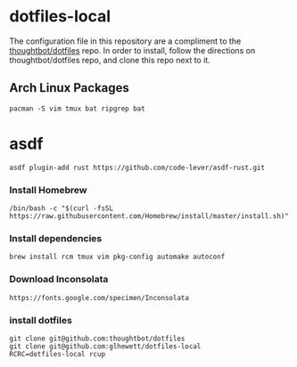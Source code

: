 # dotfiles-local

The configuration file in this repository are a compliment to the
[thoughtbot/dotfiles](/thoughtbot/dotfiles) repo.  In order to install, follow
the directions on thoughtbot/dotfiles repo, and clone this repo next to it.


## Arch Linux Packages

```
pacman -S vim tmux bat ripgrep bat
```


# asdf

```
asdf plugin-add rust https://github.com/code-lever/asdf-rust.git
```



### Install Homebrew 


```
/bin/bash -c "$(curl -fsSL https://raw.githubusercontent.com/Homebrew/install/master/install.sh)"
```

### Install dependencies

```
brew install rcm tmux vim pkg-config automake autoconf
```


### Download Inconsolata

```
https://fonts.google.com/specimen/Inconsolata
```


### install dotfiles

```
git clone git@github.com:thoughtbot/dotfiles
git clone git@github.com:glhewett/dotfiles-local
RCRC=dotfiles-local rcup
```
